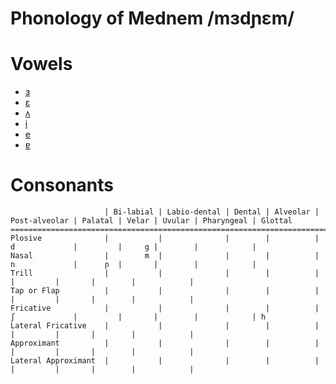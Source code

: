 # Phonology of Mednem /mɜdɲɛm/

# Vowels
- [ɜ](https://en.wikipedia.org/wiki/Open-mid_central_unrounded_vowel)
- [ɛ](https://en.wikipedia.org/wiki/Open-mid_front_unrounded_vowel)
- [ʌ](https://en.wikipedia.org/wiki/Open-mid_back_unrounded_vowel)
- [i](https://en.wikipedia.org/wiki/Close_front_unrounded_vowel)
- [e](https://en.wikipedia.org/wiki/Close-mid_front_unrounded_vowel)
- [ɐ](https://en.wikipedia.org/wiki/Near-open_central_vowel)

# Consonants

```
                     | Bi-labial | Labio-dental | Dental | Alveolar | Post-alveolar | Palatal | Velar | Uvular | Pharyngeal | Glottal
=====================================================================================================================================
Plosive              |           |              |        |          | d             |         |     g |        |            | 
Nasal                |        m  |              |        |          | n             |      ɲ  |       |        |            |
Trill                |           |              |        |          |               |         |       |        |            |
Tap or Flap          |           |              |        |          |               |         |       |        |            |
Fricative            |           |              |        |          | ʃ             |         |       |        |            | h
Lateral Fricative    |           |              |        |          |               |         |       |        |            |
Approximant          |           |              |        |          |               |         |       |        |            |
Lateral Approximant  |           |              |        |          |               |         |       |        |            |
```
